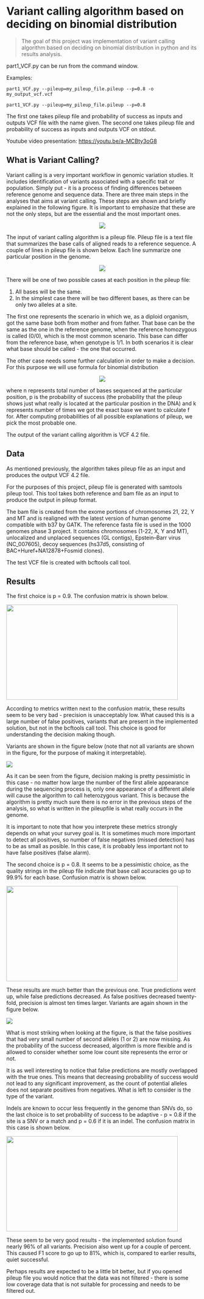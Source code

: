 # Variant calling algorithm based on deciding on binomial distribution

> The goal of this project was implementation of variant calling algorithm based on deciding on binomial distribution in python and its results analysis. 

part1_VCF.py can be run from the command window.

Examples:

    part1_VCF.py --pileup=my_pileup_file.pileup --p=0.8 -o my_output_vcf.vcf
    
    part1_VCF.py --pileup=my_pileup_file.pileup --p=0.8
    
The first one takes pileup file and probability of success as inputs and outputs VCF file with the name given.
The second one takes pileup file and probability of success as inputs and outputs VCF on stdout.

Youtube video presentation: https://youtu.be/a-MCBty3oG8

## What is Variant Calling?

<p> Variant calling is a very important workflow in genomic variation studies. It includes identification of variants associated with a specific trait or population. Simply put - it is a process of finding differences between reference genome and sequence data. There are three main steps in the analyses that aims at variant calling. These steps are shown and briefly explained in the following figure. It is important to emphasize that these are not the only steps, but are the essential and the most important ones. </p>


<p align="center">
  <img src="images/intro_diag.png">
</p>

The input of variant calling algorithm is a pileup file. Pileup file is a text file that summarizes the base calls of aligned reads to a reference sequence. A couple of lines in pileup file is shown below. Each line summarize one particular position in the genome. 


<p align="center">
  <img src="images/pileup_lines.png">
</p>

There will be one of two possible cases at each position in the pileup file:
  1. All bases will be the same.
  2. In the simplest case there will be two different bases, as there can be only two alleles at a site. 

The first one represents the scenario in which we, as a diploid organism, got the same base both from mother and from father. That base can be the same as the one in the reference genome, when the reference homozygous is called (0/0), which is the most common scenario. This base can differ from the reference base, when genotype is 1/1. In both scenarios it is clear what base should be called - the one that occurred. 


The other case needs some further calculation in order to make a decision. For this purpose we will use formula for binomial distribution 

<p align="center">
  <img src="https://render.githubusercontent.com/render/math?math=f=\binom{n}{k}p^{k}(1-p)^{n-k}" \Large>
</p>

where n represents total number of bases sequenced at the particular position, p is the probability of success (the probability that the pileup shows just what really is located at the particular position in the DNA) and k represents number of times we got the exact base we want to calculate f for.
After computing probabilities of all possible explanations of pileup, we pick the most probable one.

The output of the variant calling algorithm is VCF 4.2 file.

## Data

As mentioned previously, the algorithm takes pileup file as an input and produces the output VCF 4.2 file. 

For the purposes of this project, pileup file is generated with samtools pileup tool. This tool takes both reference and bam file as an input to produce the output in pileup format. 

The bam file is created from the exome portions of chromosomes 21, 22, Y and MT and is realigned with the latest version of human genome compatible with b37 by GATK. The reference fasta file is used in the 1000 genomes phase 3 project. It contains chromosomes (1-22, X, Y and MT), unlocalized and unplaced sequences (GL contigs), Epstein–Barr virus (NC_007605), decoy sequences (hs37d5, consisting of BAC+Huref+NA12878+Fosmid clones).

The test VCF file is created with bcftools call tool.

## Results

The first choice is p = 0.9. The confusion matrix is shown below. 

<p align="left">
  <img src="images/Confusion_matrix_09.png" height = 250 width = 450>
</p>

According to metrics written next to the confusion matrix, these results seem to be very bad - precision is unacceptably low. What caused this is a large number of false positives, variants that are present in the implemented solution, but not in the bcftools call tool. This choice is good for understanding the decision making though. 

Variants are shown in the figure below (note that not all variants are shown in the figure, for the purpose of making it interpretable).

<p align="left">
  <img src="images/grafikp09.png">
</p>

As it can be seen from the figure, decision making is pretty pessimistic in this case - no matter how large the number of the first allele appearance during the sequencing process is, only one appearance of a different allele will cause the algorithm to call heterozygous variant. This is because the algorithm is pretty much sure there is no error in the previous steps of the analysis, so what is written in the pileupfile is what really occurs in the genome.

It is important to note that how you interprete these metrics strongly depends on what your survey goal is. It is sometimes much more important to detect all positives, so number of false negatives (missed detection) has to be as small as posible. In this case, it is probably less important not to have false positives (false alarm).

The second choice is p = 0.8. It seems to be a pessimistic choice, as the quality strings in the pileup file indicate that base call accuracies go up to 99.9% for each base. Confusion matrix is shown below. 

<p align="left">
  <img src="images/Conf_matrix_p08.png" height = 250 width = 450>
</p>

These results are much better than the previous one. True predictions went up, while false predictions decreased. As false positives decreased twenty-fold, precision is almost ten times larger. Variants are again shown in the figure below.

<p align="left">
  <img src="images/grafikp08.png">
</p>

What is most striking when looking at the figure, is that the false positives that had very small number of second alleles (1 or 2) are now missing. As the probability of the success decreased, algorithm is more flexible and is allowed to consider whether some low count site represents the error or not. 

It is as well interesting to notice that false predictions are mostly overlapped with the true ones. This means that decreasing probability of success would not lead to any significant improvement, as the count of potential alleles does not separate positives from negatives. What is left to consider is the type of the variant. 

Indels are known to occur less frequently in the genome than SNVs do, so the last choice is to set probability of success to be adaptive - p = 0.8 if the site is a SNV or a match and p = 0.6 if it is an indel. The confusion matrix in this case is shown below. 

<p align="left">
  <img src="images/Conf_matrix_adaptive.png" height = 250 width = 450>
</p>

These seem to be very good results - the implemented solution found nearly 96% of all variants. Precision also went up for a couple of percent. This caused F1 score to go up to 81%, which is, compared to earlier results, quiet successful. 

Perhaps results are expected to be a little bit better, but if you opened pileup file you would notice that the data was not filtered - there is some low coverage data that is not suitable for processing and needs to be filtered out.






 

